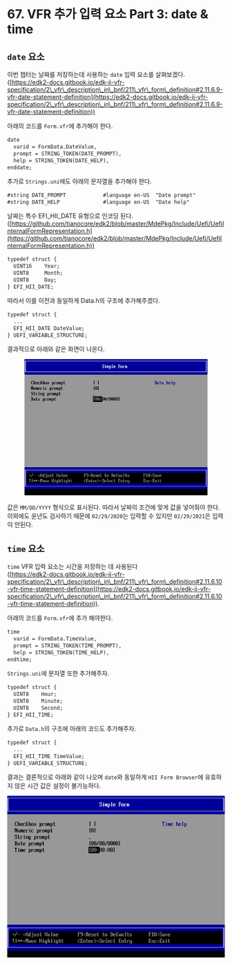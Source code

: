 # 67. VFR 추가 입력 요소 Part 3: date & time

## `date` 요소

이번 챕터는 날짜를 저장하는데 사용하는 `date` 입력 요소를 살펴보겠다.\
([https://edk2-docs.gitbook.io/edk-ii-vfr-specification/2\_vfr\_description\_in\_bnf/211\_vfr\_form\_definition#2.11.6.9-vfr-date-statement-definition](https://edk2-docs.gitbook.io/edk-ii-vfr-specification/2\_vfr\_description\_in\_bnf/211\_vfr\_form\_definition#2.11.6.9-vfr-date-statement-definition))

아래의 코드를 `Form.vfr`에 추가해야 한다.

```
date
  varid = FormData.DateValue,
  prompt = STRING_TOKEN(DATE_PROMPT),
  help = STRING_TOKEN(DATE_HELP),
enddate;
```

추가로 `Strings.uni`에도 아래의 문자열을 추가해야 한다.

```
#string DATE_PROMPT            #language en-US  "Date prompt"
#string DATE_HELP              #language en-US  "Date help"
```

날짜는 특수 EFI\_HII\_DATE 유형으로 인코딩 된다.\
([https://github.com/tianocore/edk2/blob/master/MdePkg/Include/Uefi/UefiInternalFormRepresentation.h](https://github.com/tianocore/edk2/blob/master/MdePkg/Include/Uefi/UefiInternalFormRepresentation.h))

```
typedef struct {
  UINT16    Year;
  UINT8     Month;
  UINT8     Day;
} EFI_HII_DATE;
```

따라서 이를 이전과 동일하게 Data.h의 구조에 추가해주겠다.

```
typedef struct {
  ...
  EFI_HII_DATE DateValue;
} UEFI_VARIABLE_STRUCTURE;
```

결과적으로 아래와 같은 화면이 나온다.

<figure><img src="../.gitbook/assets/image (4) (1) (3).png" alt=""><figcaption></figcaption></figure>

값은 `MM/DD/YYYY` 형식으로 표시된다. 따라서 날짜의 조건에 맞게 값을 넣어줘야 한다. 이외에도 윤년도 검사하기 때문에 `02/29/2020`는 입력할 수 있지만 `02/29/2021`은 입력이 안된다.



## `time` 요소

`time` VFR 입력 요소는 시간을 저장하는 데 사용된다\
([https://edk2-docs.gitbook.io/edk-ii-vfr-specification/2\_vfr\_description\_in\_bnf/211\_vfr\_form\_definition#2.11.6.10-vfr-time-statement-definition](https://edk2-docs.gitbook.io/edk-ii-vfr-specification/2\_vfr\_description\_in\_bnf/211\_vfr\_form\_definition#2.11.6.10-vfr-time-statement-definition)).

아래의 코드를 `Form.vfr`에 추가 해야한다.

```
time
  varid = FormData.TimeValue,
  prompt = STRING_TOKEN(TIME_PROMPT),
  help = STRING_TOKEN(TIME_HELP),
endtime;
```

`Strings.uni`에 문자열 또한 추가해주자.

```
typedef struct {
  UINT8    Hour;
  UINT8    Minute;
  UINT8    Second;
} EFI_HII_TIME;
```

추가로 `Data.h`의 구조에 아래의 코드도 추가해주자.

```
typedef struct {
  ...
  EFI_HII_TIME TimeValue;
} UEFI_VARIABLE_STRUCTURE;
```

결과는 결론적으로 아래와 같이 나오며 `date`와 동일하게 `HII Form Browser`에 유효하지 않은 시간 값은 설정이 불가능하다.

![](<../.gitbook/assets/image (12) (2).png>)



